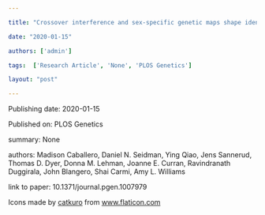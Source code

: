 ---
title: "Crossover interference and sex-specific genetic maps shape identical by descent sharing in close relatives"
date: "2020-01-15"
authors: ['admin']
tags:  ['Research Article', 'None', 'PLOS Genetics']
layout: "post"
---
Publishing date: 2020-01-15

Published on: PLOS Genetics

summary: None

authors: Madison Caballero, Daniel N. Seidman, Ying Qiao, Jens Sannerud, Thomas D. Dyer, Donna M. Lehman, Joanne E. Curran, Ravindranath Duggirala, John Blangero, Shai Carmi, Amy L. Williams

link to paper: 10.1371/journal.pgen.1007979

Icons made by <a href="https://www.flaticon.com/free-icon/bookshelves_3576884" title="catkuro">catkuro</a> from <a href="https://www.flaticon.com/" title="Flaticon"> www.flaticon.com</a>